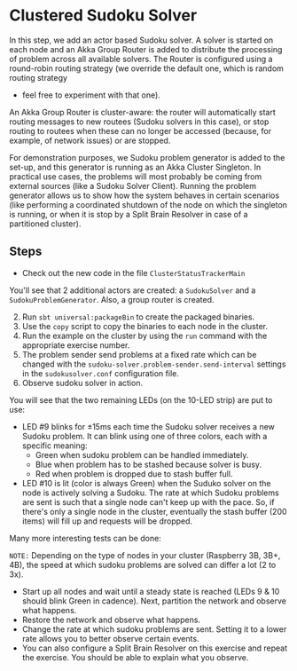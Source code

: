# Clustered Sudoku Solver

In this step, we add an actor based Sudoku solver. A solver is started on each
node and an Akka Group Router is added to distribute the processing of problem
across all available solvers. The Router is configured using a round-robin
routing strategy (we override the default one, which is random routing strategy
 - feel free to experiment with that one).

An Akka Group Router is cluster-aware: the router will automatically start
routing messages to new routees (Sudoku solvers in this case), or stop routing
to routees when these can no longer be accessed (because, for example, of
network issues) or are stopped.

For demonstration purposes, we Sudoku problem generator is added to the set-up,
and this generator is running as an Akka Cluster Singleton. In practical use
cases, the problems will most probably be coming from external sources (like a
Sudoku Solver Client). Running the problem generator allows us to show how the
system behaves in certain scenarios (like performing a coordinated shutdown of
the node on which the singleton is running, or when it is stop by a Split Brain
Resolver in case of a partitioned cluster).

## Steps

- Check out the new code in the file `ClusterStatusTrackerMain`

You'll see that 2 additional actors are created: a `SudokuSolver` and a
`SudokuProblemGenerator`. Also, a group router is created.

2. Run `sbt universal:packageBin` to create the packaged binaries.
3. Use the `copy` script to copy the binaries to each node in the cluster.
4. Run the example on the cluster by using the `run` command with the
   appropriate exercise number.
5. The problem sender send problems at a fixed rate which can be changed
   with the `sudoku-solver.problem-sender.send-interval` settings in the
   `sudokusolver.conf` configuration file.
6. Observe sudoku solver in action.

You will see that the two remaining LEDs (on the 10-LED strip) are put to use:

- LED #9 blinks for ±15ms each time the Sudoku solver receives a new Sudoku problem. It can blink using one of three colors, each with a specific meaning:
    - Green when sudoku problem can be handled immediately.
    - Blue when problem has to be stashed because solver is busy.
    - Red when problem is dropped due to stash buffer full.
- LED #10 is lit (color is always Green) when the Suduko solver on the node is actively solving a Sudoku. The rate at which Sudoku problems are sent is such that a single node can't keep up with the pace. So, if there's only a single node in the cluster, eventually the stash buffer (200 items) will fill up and requests will be dropped.

Many more interesting tests can be done:

`NOTE:` Depending on the type of nodes in your cluster (Raspberry 3B, 3B+, 4B),
        the speed at which sudoku problems are solved can differ a lot (2 to 3x).

- Start up all nodes and wait until a steady state is reached (LEDs 9 & 10
  should blink Green in cadence). Next, partition the network and observe
  what happens.
- Restore the network and observe what happens.
- Change the rate at which sudoku problems are sent. Setting it to a lower
  rate allows you to better observe certain events.
- You can also configure a Split Brain Resolver on this exercise and repeat
  the exercise. You should be able to explain what you observe.